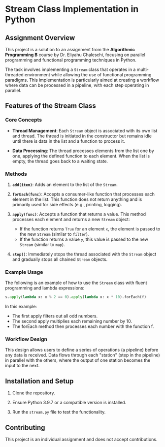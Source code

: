 # Stream Class Implementation in Python

## Assignment Overview

This project is a solution to an assignment from the **Algorithmic Programming B** course by Dr. Eliyahu Chaleschi, focusing on parallel programming and functional programming techniques in Python.

The task involves implementing a `Stream` class that operates in a multi-threaded environment while allowing the use of functional programming paradigms. This implementation is particularly aimed at creating a workflow where data can be processed in a pipeline, with each step operating in parallel.

## Features of the Stream Class

### Core Concepts

- **Thread Management**: Each `Stream` object is associated with its own list and thread. The thread is initiated in the constructor but remains idle until there is data in the list and a function to process it.

- **Data Processing**: The thread processes elements from the list one by one, applying the defined function to each element. When the list is empty, the thread goes back to a waiting state.

### Methods

1. **`add(item)`**: Adds an element to the list of the `Stream`.

2. **`forEach(func)`**: Accepts a consumer-like function that processes each element in the list. This function does not return anything and is primarily used for side effects (e.g., printing, logging).

3. **`apply(func)`**: Accepts a function that returns a value. This method processes each element and returns a new `Stream` object:
    - If the function returns `True` for an element `x`, the element is passed to the new `Stream` (similar to `filter`).
    - If the function returns a value `y`, this value is passed to the new `Stream` (similar to `map`).

4. **`stop()`**: Immediately stops the thread associated with the `Stream` object and gradually stops all chained `Stream` objects.

### Example Usage

The following is an example of how to use the `Stream` class with fluent programming and lambda expressions:

```python
s.apply(lambda x: x % 2 == 0).apply(lambda x: x * 10).forEach(f)
```

In this example:

- The first apply filters out all odd numbers.
- The second apply multiplies each remaining number by 10.
- The forEach method then processes each number with the function f.

### Workflow Design

This design allows users to define a series of operations (a pipeline) before any data is received. Data flows through each "station" (step in the pipeline) in parallel with the others, where the output of one station becomes the input to the next.

## Installation and Setup

1. Clone the repository.
   
3. Ensure Python 3.9.7 or a compatible version is installed.

4. Run the `stream.py` file to test the functionality.

## Contributing

This project is an individual assignment and does not accept contributions.
